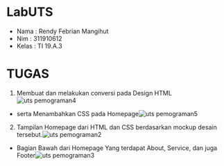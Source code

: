 # LabUTS

- Nama : Rendy Febrian Mangihut
- Nim : 311910612
- Kelas : TI 19.A.3

# TUGAS

1. Membuat dan melakukan conversi pada Design HTML![uts pemograman4](https://user-images.githubusercontent.com/59887134/116403370-af346600-a857-11eb-868f-f061d61ffbdb.png)
 - serta Menambahkan CSS pada Homepage![uts pemograman5](https://user-images.githubusercontent.com/59887134/116403504-d4c16f80-a857-11eb-9fea-bc05a61b1e66.png)

2. Tampilan Homepage dari HTML dan CSS berdasarkan mockup desain tersebut.![uts pemograman2](https://user-images.githubusercontent.com/59887134/116403677-1225fd00-a858-11eb-908e-24677086fa3a.png)
 
 - Bagian Bawah dari Homepage Yang terdapat About, Service, dan juga Footer![uts pemograman3](https://user-images.githubusercontent.com/59887134/116403987-6630e180-a858-11eb-9178-9b5a50fc0164.png)


